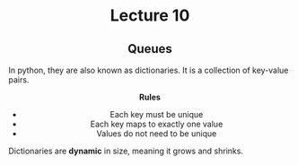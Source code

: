 <div align = "center">

# Lecture 10
## Queues
  
</div>

In python, they are also known as dictionaries. It is a collection of key-value pairs. 

<div align = "center">

 **Rules**
- Each key must be unique 
- Each key maps to exactly one value
- Values do not need to be unique

</div>

Dictionaries are **dynamic** in size, meaning it grows and shrinks.
